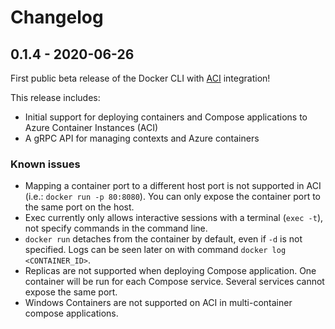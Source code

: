 # Changelog

<!-- TEMPLATE
## x.y.z - YYYY-MM-DD

Release headlines

### Added
*

### Changed
*

### Removed
*

### Fixed
*

### Known issues
*

[Release diff](https://github.com/docker/api/compare/<LAST TAG>...<THIS TAG>)
-->

## 0.1.4 - 2020-06-26

First public beta release of the Docker CLI with
[ACI](https://azure.microsoft.com/en-us/services/container-instances/)
integration!

This release includes:
* Initial support for deploying containers and Compose applications to Azure Container Instances (ACI)
* A gRPC API for managing contexts and Azure containers

### Known issues
* Mapping a container port to a different host port is not supported in ACI (i.e.: `docker run -p 80:8080`). You can only expose the container port to the same port on the host.
* Exec currently only allows interactive sessions with a terminal (`exec -t`), not specify commands in the command line.
* `docker run` detaches from the container by default, even if `-d` is not specified. Logs can be seen later on with command `docker log <CONTAINER_ID>`.
* Replicas are not supported when deploying Compose application. One container will be run for each Compose service. Several services cannot expose the same port.
* Windows Containers are not supported on ACI in multi-container compose applications.
